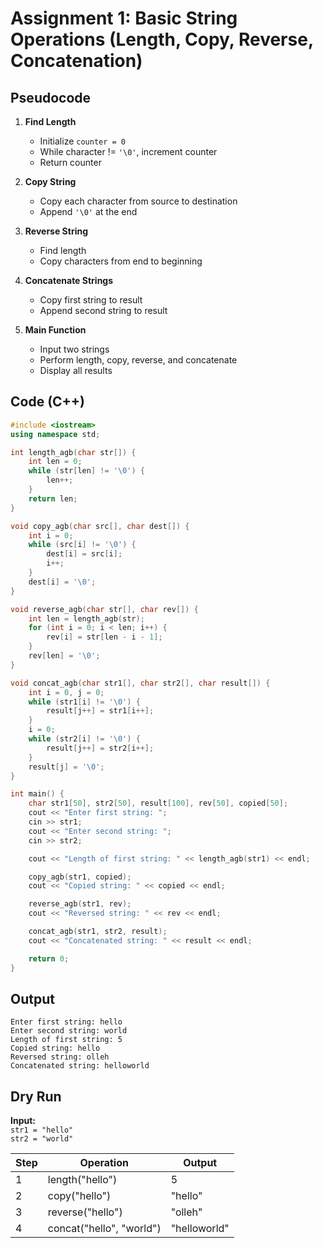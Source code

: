 # Assignment 1: Basic String Operations (Length, Copy, Reverse, Concatenation)


## Pseudocode
1. **Find Length**
   - Initialize `counter = 0`
   - While character != `'\0'`, increment counter
   - Return counter

2. **Copy String**
   - Copy each character from source to destination
   - Append `'\0'` at the end

3. **Reverse String**
   - Find length
   - Copy characters from end to beginning

4. **Concatenate Strings**
   - Copy first string to result
   - Append second string to result

5. **Main Function**
   - Input two strings
   - Perform length, copy, reverse, and concatenate
   - Display all results


## Code (C++)
```cpp
#include <iostream>
using namespace std;

int length_agb(char str[]) {
    int len = 0;
    while (str[len] != '\0') {
        len++;
    }
    return len;
}

void copy_agb(char src[], char dest[]) {
    int i = 0;
    while (src[i] != '\0') {
        dest[i] = src[i];
        i++;
    }
    dest[i] = '\0';
}

void reverse_agb(char str[], char rev[]) {
    int len = length_agb(str);
    for (int i = 0; i < len; i++) {
        rev[i] = str[len - i - 1];
    }
    rev[len] = '\0';
}

void concat_agb(char str1[], char str2[], char result[]) {
    int i = 0, j = 0;
    while (str1[i] != '\0') {
        result[j++] = str1[i++];
    }
    i = 0;
    while (str2[i] != '\0') {
        result[j++] = str2[i++];
    }
    result[j] = '\0';
}

int main() {
    char str1[50], str2[50], result[100], rev[50], copied[50];
    cout << "Enter first string: ";
    cin >> str1;
    cout << "Enter second string: ";
    cin >> str2;

    cout << "Length of first string: " << length_agb(str1) << endl;

    copy_agb(str1, copied);
    cout << "Copied string: " << copied << endl;

    reverse_agb(str1, rev);
    cout << "Reversed string: " << rev << endl;

    concat_agb(str1, str2, result);
    cout << "Concatenated string: " << result << endl;

    return 0;
}
```

##  Output
```
Enter first string: hello
Enter second string: world
Length of first string: 5
Copied string: hello
Reversed string: olleh
Concatenated string: helloworld
```

## Dry Run
**Input:**  
`str1 = "hello"`  
`str2 = "world"`

| Step | Operation | Output |
|------|------------|---------|
| 1 | length("hello") | 5 |
| 2 | copy("hello") | "hello" |
| 3 | reverse("hello") | "olleh" |
| 4 | concat("hello", "world") | "helloworld" |


